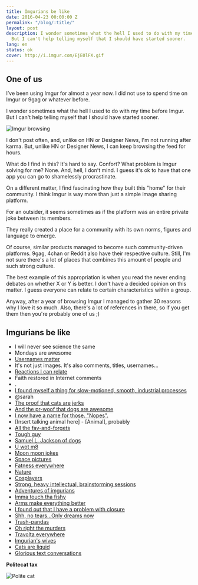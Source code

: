 ```yaml
---
title: Imgurians be like
date: 2016-04-23 00:00:00 Z
permalink: "/blog/:title/"
layout: post
description: I wonder sometimes what the hell I used to do with my time before Imgur.
  But I can't help telling myself that I should have started sooner.
lang: en
status: ok
cover: http://i.imgur.com/EjE0lFX.gif
---
```


## One of us

I’ve been using Imgur for almost a year now. I did not use to spend time on Imgur or 9gag or whatever before.

I wonder sometimes what the hell I used to do with my time before Imgur. But I can't help telling myself that I should have started sooner.

![Imgur browsing](http://i.imgur.com/EjE0lFX.gif "Imgur browsing")

I don't post often, and, unlike on HN or Designer News, I'm not running after karma. But, unlike HN or Designer News, I can keep browsing the feed for hours.

What do I find in this? It's hard to say. Confort? What problem is Imgur solving for me? None. And, hell, I don’t mind. I guess it's ok to have that one app you can go to shamelessly procrastinate.

On a different matter, I find fascinating how they built this "home" for their community. I think Imgur is way more than just a simple image sharing platform.

For an outsider, it seems sometimes as if the platform was an entire private joke between its members.

They really created a place for a community with its own norms, figures and language to emerge.

Of course, similar products managed to become such community-driven platforms. 9gag, 4chan or Reddit also have their respective culture. Still, I'm not sure there's a lot of places that combines this amount of people and such strong culture.

The best example of this appropriation is when you read the never ending debates on whether X or Y is better. I don't have a decided opinion on this matter. I guess everyone can relate to certain characteristics within a group.

Anyway, after a year of browsing Imgur I managed to gather 30 reasons why I love it so much. Also, there's a lot of references in there, so if you get them then you're probably one of us ;)

## Imgurians be like

- I will never see science the same
- Mondays are awesome
- [Usernames matter](http://imgur.com/user/ANewBadlyPhotoshoppedPhotoofMichaelCeraEveryday/submitted)
- It's not just images. It's also comments, titles, usernames...
- [Reactions I can relate](http://imgur.com/sEsyOkC)
- Faith restored in Internet comments
- .
- [I found myself a thing for slow-motioned, smooth, industrial processes](http://imgur.com/a/ViEfT)
- @sarah
- [The proof that cats are jerks](http://imgur.com/a/QagTv)
- [And the pr-woof that dogs are awesome](http://imgur.com/a/Yg8hB)
- [I now have a name for those. "Nopes".](http://imgur.com/a/HSgVG)
- [Insert talking animal here] - [Animal], probably
- [All the fav-and-forgets](http://imgur.com/a/m1ahl)
- [Tough guy](http://imgur.com/a/pySQf)
- [Samuel L. Jackson of dogs](http://imgur.com/PpwifrF)
- [U wot m8](http://imgur.com/oVFKAd1)
- [Moon moon jokes](http://imgur.com/HeuNfVl)
- [Space pictures](http://imgur.com/a/tD4Gp)
- [Fatness everywhere](http://imgur.com/4kLvWOd)
- [Nature](http://imgur.com/rTD43Nj)
- [Cosplayers](http://imgur.com/l2yRA1E)
- [Strong, heavy intellectual, brainstorming sessions](http://imgur.com/LfDZSHA)
- [Adventures of imgurians](http://imgur.com/a/dmJ0J)
- [Imma touch tha fishy](https://imgur.com/wBtPCiN)
- [Arms make everything better](http://imgur.com/gallery/43oKh79)
- [I found out that I have a problem with closure](http://imgur.com/orgzsd9)
- [Shh, no tears...Only dreams now](http://imgur.com/gallery/rP3mKq1)
- [Trash-pandas](http://imgur.com/gdrz2QK)
- [Oh right the murders](http://imgur.com/a/ttHGm)
- [Travolta everywhere](http://imgur.com/5u2DrMx)
- [Imgurian's wives](http://imgur.com/a/DChSg)
- [Cats are liquid](http://imgur.com/RoUT76A)
- [Glorious text conversations](http://imgur.com/T7ghiT8)

**Politecat tax**

![Polite cat](http://i.imgur.com/Jy4TM1w.gif "polite cat")







